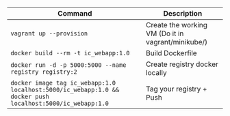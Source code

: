 | **Command** | **Description** |
| --------------|-------------------|
| `vagrant up --provision` | Create the working VM  (Do it in vagrant/minikube/) |
| `docker build --rm -t ic_webapp:1.0` | Build Dockerfile |
| `docker run -d -p 5000:5000 --name registry registry:2` | Create registry docker locally |
| `docker image tag ic_webapp:1.0 localhost:5000/ic_webapp:1.0 && docker push localhost:5000/ic_webapp:1.0` | Tag your registry + Push |